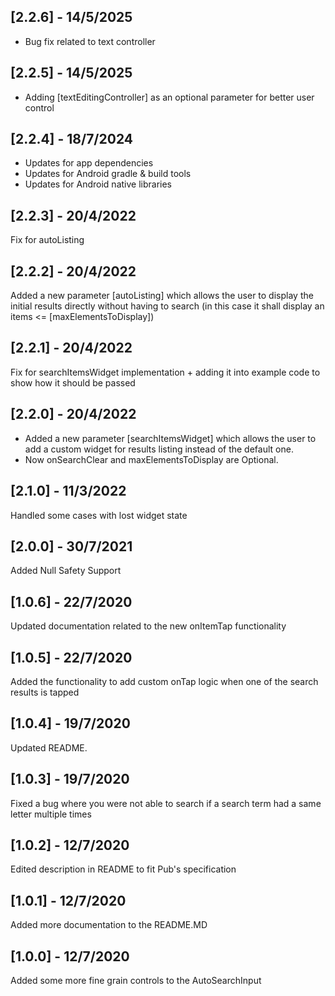 ## [2.2.6] - 14/5/2025
- Bug fix related to text controller

## [2.2.5] - 14/5/2025
- Adding [textEditingController] as an optional parameter for better user control

## [2.2.4] - 18/7/2024
- Updates for app dependencies
- Updates for Android gradle & build tools
- Updates for Android native libraries

## [2.2.3] - 20/4/2022
Fix for autoListing

## [2.2.2] - 20/4/2022
Added a new parameter [autoListing] which allows the user to display the initial results directly without having to search (in this case it shall display an items <= [maxElementsToDisplay])

## [2.2.1] - 20/4/2022
Fix for searchItemsWidget implementation + adding it into example code to show how it should be passed

## [2.2.0] - 20/4/2022
- Added a new parameter [searchItemsWidget] which allows the user to add a custom widget for results listing instead of the default one.
- Now onSearchClear and maxElementsToDisplay are Optional.

## [2.1.0] - 11/3/2022
Handled some cases with lost widget state

## [2.0.0] - 30/7/2021
Added Null Safety Support

## [1.0.6] - 22/7/2020
Updated documentation related to the new onItemTap functionality

## [1.0.5] - 22/7/2020
Added the functionality to add custom onTap logic when one of the search results is tapped

## [1.0.4] - 19/7/2020
Updated README.

## [1.0.3] - 19/7/2020
Fixed a bug where you were not able to search if a search term had a same letter multiple times

## [1.0.2] - 12/7/2020
Edited description in README to fit Pub's specification

## [1.0.1] - 12/7/2020
Added more documentation to the README.MD

## [1.0.0] - 12/7/2020
Added some more fine grain controls to the AutoSearchInput